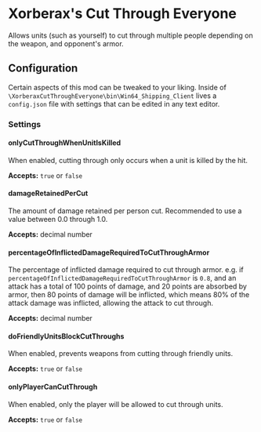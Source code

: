 # Xorberax's Cut Through Everyone
Allows units (such as yourself) to cut through multiple people depending
on the weapon, and opponent's armor.

## Configuration
Certain aspects of this mod can be tweaked to your liking.
Inside of `\XorberaxCutThroughEveryone\bin\Win64_Shipping_Client` lives 
a `config.json` file with settings that can be edited in any text
editor.

### Settings

#### onlyCutThroughWhenUnitIsKilled
When enabled, cutting through only occurs when a unit is killed by
the hit. 

**Accepts:** `true` or `false`

#### damageRetainedPerCut
The amount of damage retained per person cut.
Recommended to use a value between 0.0 through 1.0.

**Accepts:** decimal number

#### percentageOfInflictedDamageRequiredToCutThroughArmor
The percentage of inflicted damage required to cut through armor.
e.g. if `percentageOfInflictedDamageRequiredToCutThroughArmor` is `0.8`,
and an attack has a total of 100 points of damage, and 20 points are absorbed 
by armor, then 80 points of damage will be inflicted, which means 80% of
the attack damage was inflicted, allowing the attack to cut through.
 
 **Accepts:** decimal number
 
 #### doFriendlyUnitsBlockCutThroughs
 When enabled, prevents weapons from cutting through friendly units.
 
 **Accepts:** `true` or `false`
 
 #### onlyPlayerCanCutThrough
 When enabled, only the player will be allowed to cut through units.
 
 **Accepts:** `true` or `false`